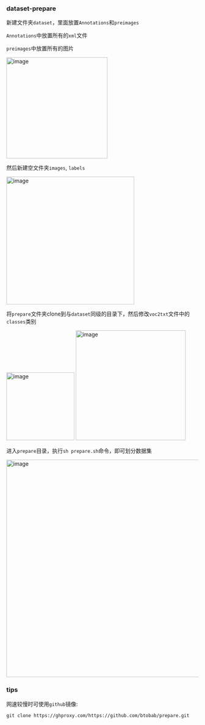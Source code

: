 ### dataset-prepare
新建文件夹`dataset`，里面放置`Annotations`和`preimages`

`Annotations`中放置所有的`xml`文件

`preimages`中放置所有的图片

<img width="265" alt="image" src="https://user-images.githubusercontent.com/66876429/224522920-e90303bc-b97f-452e-9b71-eb1e1f16815b.png">

然后新建空文件夹`images`, `labels`

<img width="335" alt="image" src="https://user-images.githubusercontent.com/66876429/224523086-f5605145-3a7a-46ec-b1a7-f940ef32d8c5.png">

将`prepare`文件夹clone到与`dataset`同级的目录下，然后修改`voc2txt`文件中的`classes`类别

<img width="178" alt="image" src="https://user-images.githubusercontent.com/66876429/224522944-c1cd49a6-ca6e-46d5-b3a5-b45a9202eda2.png">

<img width="288" alt="image" src="https://user-images.githubusercontent.com/66876429/224523006-7671004c-e0a0-45a5-8365-0f30e37c6931.png">

进入`prepare`目录，执行`sh prepare.sh`命令，即可划分数据集

<img width="570" alt="image" src="https://user-images.githubusercontent.com/66876429/224523112-9814a64c-6d9e-4e78-974e-b30ee139fd1e.png">

### tips
网速较慢时可使用`github`镜像:

`git clone https://ghproxy.com/https://github.com/btobab/prepare.git`
